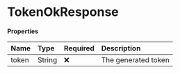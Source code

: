 # TokenOkResponse

**Properties**

| Name  | Type   | Required | Description         |
| :---- | :----- | :------- | :------------------ |
| token | String | ❌       | The generated token |

<!-- This file was generated by liblab | https://liblab.com/ -->
